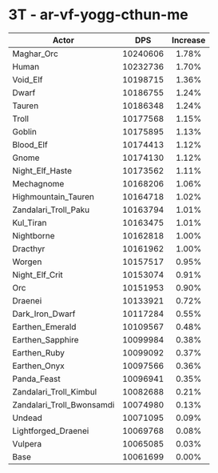 # 3T - ar-vf-yogg-cthun-me
| Actor | DPS | Increase |
|---|:---:|:---:|
|Maghar_Orc|10240606|1.78%|
|Human|10232736|1.70%|
|Void_Elf|10198715|1.36%|
|Dwarf|10186755|1.24%|
|Tauren|10186348|1.24%|
|Troll|10177568|1.15%|
|Goblin|10175895|1.13%|
|Blood_Elf|10174413|1.12%|
|Gnome|10174130|1.12%|
|Night_Elf_Haste|10173562|1.11%|
|Mechagnome|10168206|1.06%|
|Highmountain_Tauren|10164718|1.02%|
|Zandalari_Troll_Paku|10163794|1.01%|
|Kul_Tiran|10163475|1.01%|
|Nightborne|10162818|1.00%|
|Dracthyr|10161962|1.00%|
|Worgen|10157517|0.95%|
|Night_Elf_Crit|10153074|0.91%|
|Orc|10151953|0.90%|
|Draenei|10133921|0.72%|
|Dark_Iron_Dwarf|10117284|0.55%|
|Earthen_Emerald|10109567|0.48%|
|Earthen_Sapphire|10099984|0.38%|
|Earthen_Ruby|10099092|0.37%|
|Earthen_Onyx|10097566|0.36%|
|Panda_Feast|10096941|0.35%|
|Zandalari_Troll_Kimbul|10082688|0.21%|
|Zandalari_Troll_Bwonsamdi|10074980|0.13%|
|Undead|10071095|0.09%|
|Lightforged_Draenei|10069768|0.08%|
|Vulpera|10065085|0.03%|
|Base|10061699|0.00%|
